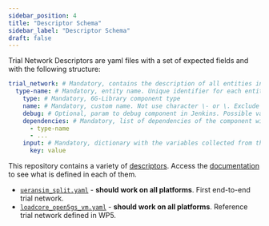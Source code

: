 ```yaml
---
sidebar_position: 4
title: "Descriptor Schema"
sidebar_label: "Descriptor Schema"
draft: false
---
```


Trial Network Descriptors are yaml files with a set of expected fields and with the following structure:

```yaml
trial_network: # Mandatory, contains the description of all entities in the Trial Network
  type-name: # Mandatory, entity name. Unique identifier for each entity in the Trial Network
    type: # Mandatory, 6G-Library component type
    name: # Mandatory, custom name. Not use character \- or \. Exclude components tn_init, tn_bastion and tn_vxlan
    debug: # Optional, param to debug component in Jenkins. Possible values true or false
    dependencies: # Mandatory, list of dependencies of the component with other components
      - type-name
      - ...
    input: # Mandatory, dictionary with the variables collected from the input part of the 6G-Library
      key: value
```

This repository contains a variety of [descriptors](https://github.com/6G-SANDBOX/TNLCM/tree/main/tn_template_lib). Access the [documentation](https://github.com/6G-SANDBOX/TNLCM/blob/main/tn_template_lib/README.md) to see what is defined in each of them.

- [`ueransim_split.yaml`](https://github.com/6G-SANDBOX/TNLCM/blob/main/tn_template_lib/ueransim_split.yaml) - **should work on all platforms**. First end-to-end trial network.
- [`loadcore_open5gs_vm.yaml`](https://github.com/6G-SANDBOX/TNLCM/blob/main/tn_template_lib/loadcore_open5gs_vm.yaml) - **should work on all platforms**. Reference trial network defined in WP5.